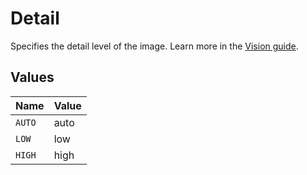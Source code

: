 # Detail

Specifies the detail level of the image. Learn more in the [Vision guide](/docs/guides/vision/low-or-high-fidelity-image-understanding).


## Values

| Name   | Value  |
| ------ | ------ |
| `AUTO` | auto   |
| `LOW`  | low    |
| `HIGH` | high   |